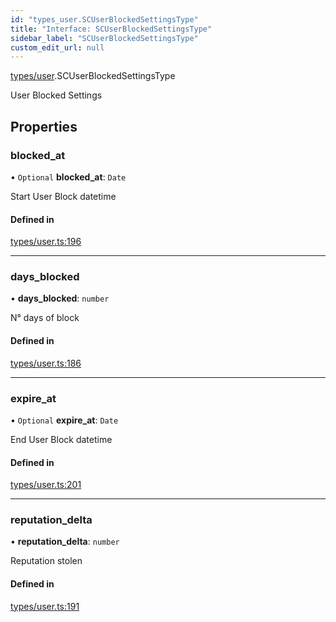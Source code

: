 ```yaml
---
id: "types_user.SCUserBlockedSettingsType"
title: "Interface: SCUserBlockedSettingsType"
sidebar_label: "SCUserBlockedSettingsType"
custom_edit_url: null
---
```


[types/user](../modules/types_user.md).SCUserBlockedSettingsType

User Blocked Settings

## Properties

### blocked\_at

• `Optional` **blocked\_at**: `Date`

Start User Block datetime

#### Defined in

[types/user.ts:196](https://github.com/selfcommunity/community-ui/blob/67100aa/packages/sc-core/src/types/user.ts#L196)

___

### days\_blocked

• **days\_blocked**: `number`

N° days of block

#### Defined in

[types/user.ts:186](https://github.com/selfcommunity/community-ui/blob/67100aa/packages/sc-core/src/types/user.ts#L186)

___

### expire\_at

• `Optional` **expire\_at**: `Date`

End User Block datetime

#### Defined in

[types/user.ts:201](https://github.com/selfcommunity/community-ui/blob/67100aa/packages/sc-core/src/types/user.ts#L201)

___

### reputation\_delta

• **reputation\_delta**: `number`

Reputation stolen

#### Defined in

[types/user.ts:191](https://github.com/selfcommunity/community-ui/blob/67100aa/packages/sc-core/src/types/user.ts#L191)
